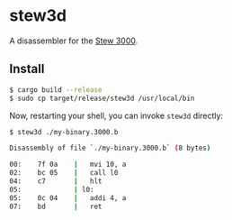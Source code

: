 # stew3d
A disassembler for the [Stew 3000](https://github.com/stew2003/Stew-3000).


## Install
```bash
$ cargo build --release
$ sudo cp target/release/stew3d /usr/local/bin
```

Now, restarting your shell, you can invoke `stew3d` directly:
```bash
$ stew3d ./my-binary.3000.b

Disassembly of file `./my-binary.3000.b` (8 bytes)

00:    7f 0a    |   mvi 10, a
02:    bc 05    |   call l0
04:    c7       |   hlt
05:             | l0:
05:    0c 04    |   addi 4, a
07:    bd       |   ret
```
